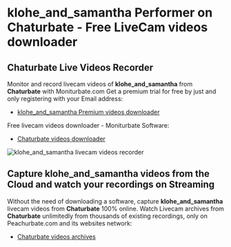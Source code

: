 # klohe_and_samantha Performer on Chaturbate - Free LiveCam videos downloader

## Chaturbate Live Videos Recorder

Monitor and record livecam videos of **klohe_and_samantha** from **Chaturbate** with Moniturbate.com
Get a premium trial for free by just and only registering with your Email address:
* [klohe_and_samantha Premium videos downloader](https://moniturbate.com/request-demo-licence-key.html)

Free livecam videos downloader - Moniturbate Software:
* [Chaturbate videos downloader](https://moniturbate.com/moniturbate-download-software.html)

![klohe_and_samantha livecam videos recorder](https://peachurnet.com/templates/moniturbate-software.png)


## Capture klohe_and_samantha videos from the Cloud and watch your recordings on Streaming

Without the need of downloading a software, capture **klohe_and_samantha** livecam videos from **Chaturbate** 100% online.
Watch Livecam archives from **Chaturbate** unlimitedly from thousands of existing recordings, only on Peachurbate.com and its websites network:
* [Chaturbate videos archives](https://peachurnet.com/)